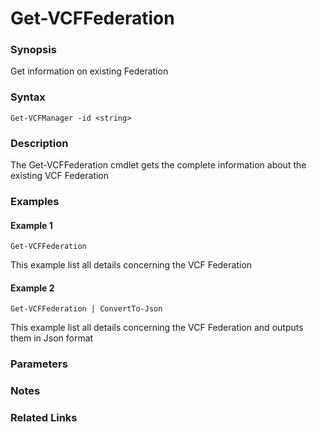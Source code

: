 # Get-VCFFederation

### Synopsis
Get information on existing Federation

### Syntax
```
Get-VCFManager -id <string>
```

### Description
The Get-VCFFederation cmdlet gets the complete information about the existing VCF Federation

### Examples
#### Example 1
```
Get-VCFFederation
```
This example list all details concerning the VCF Federation

#### Example 2
```
Get-VCFFederation | ConvertTo-Json
```
This example list all details concerning the VCF Federation and outputs them in Json format

### Parameters

### Notes

### Related Links
